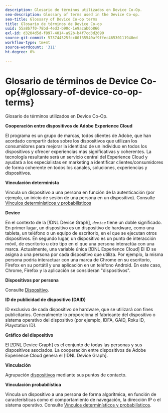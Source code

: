 ```yaml
---
description: Glosario de términos utilizados en Device Co-Op.
seo-description: Glossary of terms used in the Device Co-op.
seo-title: Glossary of Device Co-op terms
title: Glosario de términos de Device Co-op
uuid: 55a8b7f0-78bd-4ed3-b90c-1e9acab6b866
exl-id: d3204d5d-f897-4014-a92b-b4f7cd3d2690
source-git-commit: 573744525fcc00f35540af9ffec46530111940ed
workflow-type: tm+mt
source-wordcount: '311'
ht-degree: 0%

---
```


# Glosario de términos de Device Co-op{#glossary-of-device-co-op-terms}

Glosario de términos utilizados en Device Co-Op.

**Cooperación entre dispositivos de Adobe Experience Cloud**

El programa es un grupo de marcas, todos clientes de Adobe, que han acordado compartir datos sobre los dispositivos que utilizan los consumidores para mejorar la identidad de un individuo en todos los dispositivos y ofrecer experiencias más significativas y coherentes. La tecnología resultante será un servicio central del Experience Cloud y ayudará a los especialistas en marketing a identificar clientes/consumidores de forma coherente en todos los canales, soluciones, experiencias y dispositivos.

**Vinculación determinista**

Vincula un dispositivo a una persona en función de la autenticación (por ejemplo, un inicio de sesión de una persona en un dispositivo). Consulte [Vínculos determinísticos y probabilísticos](processes/links.md#concept-58bb7ab25f904f5f98d645e35205c931)

**Device**

En el contexto de la [!DNL Device Graph], *`device`* tiene un doble significado. En primer lugar, un dispositivo es un dispositivo de hardware, como una tableta, un teléfono o un equipo de escritorio, en el que se ejecutan otros dispositivos. En segundo lugar, un dispositivo es un punto de interacción móvil, de escritorio u otro tipo en el que una persona interactúa con una marca. Actualmente, una variable única [!DNL Experience Cloud] El ID se asigna a una persona por cada dispositivo que utiliza. Por ejemplo, la misma persona podría interactuar con una marca de Chrome en su escritorio, Firefox en su portátil y una aplicación en un teléfono Android. En este caso, Chrome, Firefox y la aplicación se consideran &quot;dispositivos&quot;.

**Dispositivos por persona**

Consulte [Dispositivo](glossary.md#glossentry-5690d9a245634214b91890156e216950).

**ID de publicidad de dispositivo (DAID)**

ID exclusivo de cada dispositivo de hardware, que se utilizará con fines publicitarios. Generalmente lo proporciona el fabricante del dispositivo o sistema operativo del dispositivo (por ejemplo, IDFA, GAID, Roku ID, Playstation ID).

**Gráfico del dispositivo**

El [!DNL Device Graph] es el conjunto de todas las personas y sus dispositivos asociados. La cooperación entre dispositivos de Adobe Experience Cloud genera el [!DNL Device Graph].

**Vinculación**

Agrupación [dispositivos](glossary.md#glossentry-5690d9a245634214b91890156e216950) mediante sus puntos de contacto.

**Vinculación probabilística**

Vincula un dispositivo a una persona de forma algorítmica, en función de características como el comportamiento de navegación, la dirección IP o el sistema operativo. Consulte [Vínculos determinísticos y probabilísticos](processes/links.md#concept-58bb7ab25f904f5f98d645e35205c931).
